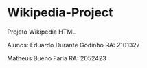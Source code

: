 # Wikipedia-Project
Projeto Wikipedia HTML

Alunos:
Eduardo Durante Godinho RA: 2101327

Matheus Bueno Faria RA: 2052423
